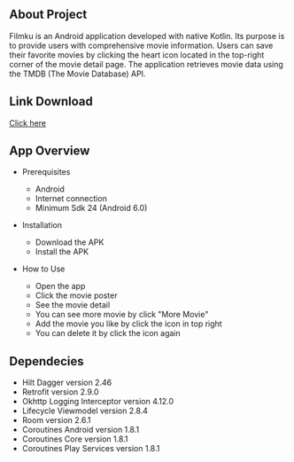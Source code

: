 ## About Project <br />
Filmku is an Android application developed with native Kotlin. Its purpose is to provide users with comprehensive movie information. Users can save their favorite movies by clicking the heart icon located in the top-right corner of the movie detail page. The application retrieves movie data using the TMDB (The Movie Database) API.

## Link Download <br />
<a href="https://drive.google.com/drive/folders/1kxsRolBWLauRKgOxef_-0aZ9m4rFoqpB?usp=drive_link" >Click here</a>

## App Overview <br />
- Prerequisites
  - Android
  - Internet connection
  - Minimum Sdk 24 (Android 6.0)

- Installation
  - Download the APK
  - Install the APK
 
- How to Use
  - Open the app
  - Click the movie poster
  - See the movie detail
  - You can see more movie by click "More Movie"
  - Add the movie you like by click the icon in top right
  - You can delete it by click the icon again
 
## Dependecies <br />
  - Hilt Dagger version 2.46
  - Retrofit version 2.9.0
  - Okhttp Logging Interceptor version 4.12.0
  - Lifecycle Viewmodel version 2.8.4
  - Room version 2.6.1
  - Coroutines Android version 1.8.1
  - Coroutines Core version 1.8.1
  - Coroutines Play Services version 1.8.1
